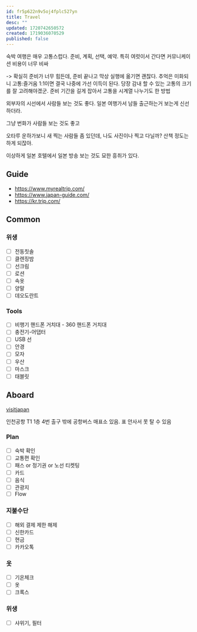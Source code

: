 ```yaml
---
id: fr5p622n9v5oj4fplc527yn
title: Travel
desc: ""
updated: 1720742650572
created: 1719036070529
published: false
---
```


숙박 여행은 매우 고통스럽다. 준비, 계획, 선택, 예약.
특히 여럿이서 간다면 커뮤니케이션 비용이 너무 비싸

-> 확실히 준비가 너무 힘든데, 준비 끝나고 막상 실행에 옮기면 괜찮다.
추억은 미화되니 고통:즐거움 1:1이면 결국 나중에 가선 이득이 된다. 당장 감내 할 수 있는 고통의 크기를 잘 고려해야겠군. 준비 기간을 길게 잡아서 고통을 시계열 나누기도 한 방법

외부자의 시선에서 사람들 보는 것도 좋다.
일본 여행가서 남들 출근하는거 보는게 신선하더라.

그냥 번화가 사람들 보는 것도 좋고

오타루 운하가보니 새 찍는 사람들 좀 있던데, 나도 사진이나 찍고 다닐까? 산책 정도는 하게 되잖아.

이상하게 일본 호텔에서 일본 방송 보는 것도 묘한 흥취가 있다.

## Guide

- https://www.myrealtrip.com/
- https://www.japan-guide.com/
- https://kr.trip.com/

## Common

### 위생

- [ ] 전동칫솔
- [ ] 클렌징밤
- [ ] 선크림
- [ ] 로션
- [ ] 속옷
- [ ] 양말
- [ ] 데오도란트

### Tools

- [ ] 비행기 핸드폰 거치대 - 360 핸드폰 거치대
- [ ] 충전기-어댑터
- [ ] USB 선
- [ ] 안경
- [ ] 모자
- [ ] 우산
- [ ] 마스크
- [ ] 태블릿

## Aboard

[visitjapan](https://www.vjw.digital.go.jp/main/#/vjwpco001)

인천공항 T1 1층 4번 출구 밖에 공항버스 매표소 있음. 표 안사서 못 탈 수 있음

### Plan

- [ ] 숙박 확인
- [ ] 교통편 확인
- [ ] 패스 or 정기권 or 노선 티켓팅
- [ ] 카드
- [ ] 음식
- [ ] 관광지
- [ ] Flow

### 지불수단

- [ ] 해외 결제 제한 해제
- [ ] 신한카드
- [ ] 현금
- [ ] 카카오톡

### 옷

- [ ] 기온체크
- [ ] 옷
- [ ] 크록스

### 위생

- [ ] 샤위기, 필터
